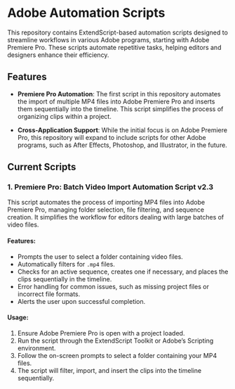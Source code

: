 # Adobe Automation Scripts

This repository contains ExtendScript-based automation scripts designed to streamline workflows in various Adobe programs, starting with Adobe Premiere Pro. These scripts automate repetitive tasks, helping editors and designers enhance their efficiency. 

## Features

- **Premiere Pro Automation**: The first script in this repository automates the import of multiple MP4 files into Adobe Premiere Pro and inserts them sequentially into the timeline. This script simplifies the process of organizing clips within a project.

- **Cross-Application Support**: While the initial focus is on Adobe Premiere Pro, this repository will expand to include scripts for other Adobe programs, such as After Effects, Photoshop, and Illustrator, in the future.

## Current Scripts

### 1. **Premiere Pro: Batch Video Import Automation Script v2.3**
This script automates the process of importing MP4 files into Adobe Premiere Pro, managing folder selection, file filtering, and sequence creation. It simplifies the workflow for editors dealing with large batches of video files.

#### Features:
- Prompts the user to select a folder containing video files.
- Automatically filters for `.mp4` files.
- Checks for an active sequence, creates one if necessary, and places the clips sequentially in the timeline.
- Error handling for common issues, such as missing project files or incorrect file formats.
- Alerts the user upon successful completion.

#### Usage:
1. Ensure Adobe Premiere Pro is open with a project loaded.
2. Run the script through the ExtendScript Toolkit or Adobe’s Scripting environment.
3. Follow the on-screen prompts to select a folder containing your MP4 files.
4. The script will filter, import, and insert the clips into the timeline sequentially.
